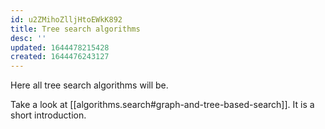 ```yaml
---
id: u2ZMihoZlljHtoEWkK892
title: Tree search algorithms
desc: ''
updated: 1644478215428
created: 1644476243127
---
```

Here all tree search algorithms will be.

Take a look at [[algorithms.search#graph-and-tree-based-search]]. It is a short introduction.




